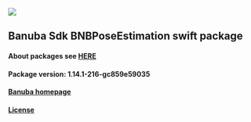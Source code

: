 [![](https://www.banuba.com/hubfs/Banuba_November2018/Images/Banuba%20SDK.png)](https://docs.banuba.com/face-ar-sdk-v1/ios/ios_overview)

## Banuba Sdk BNBPoseEstimation swift package

#### About packages see [HERE](https://docs.banuba.com/face-ar-sdk-v1/ios/ios_packages)

#### Package version: **1.14.1-216-gc859e59035**

#### **[Banuba homepage](https://banuba.com)**

#### **[License](https://www.banuba.com/terms)**
